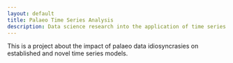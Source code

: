 ```yaml
---
layout: default
title: Palaeo Time Series Analysis
description: Data science research into the application of time series methods to palaeo data
---
```

This is a project about the impact of palaeo data idiosyncrasies on established and novel time series models.
